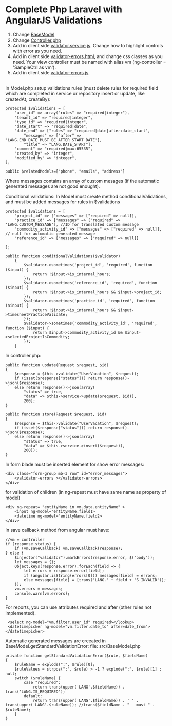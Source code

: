 # Complete Php Laravel with AngularJS Validations

01. Change <a href='https://github.com/bogdanim36/laravel-validations/blob/master/src/BaseModel.php' target='_blank'>BaseModel</a>
02. Change <a href='https://github.com/bogdanim36/laravel-validations/blob/master/src/Controller.php' target='_blank'>Controller.php</a>
03. Add in client side <a href='https://github.com/bogdanim36/laravel-validations/blob/master/src/validator.service.js' target='_blank'>validator.service.js</a>. Change how to highlight controls with error as you need.
04. Add in client side <a href='https://github.com/bogdanim36/laravel-validations/blob/master/src/validator-errors.component.html' target='_blank'>validator-errors.html</a>, and change css classes as you need. Your view controller must be named with alias vm (ng-controller = 'SampleCtrl as vm').
05. Add in client side <a href='https://github.com/bogdanim36/laravel-validations/blob/master/src/validator-errors.component.js' target='_blank'>validator-errors.js</a>

<br>In Model.php setup validations rules (must delete rules for required field which are completed in service or repository insert or update, like createdAt, createBy):

    protected $validations = [
		"user_id" => array("rules" => "required|integer"),
		"tenant_id" => "required|integer",
		"type_id" => "required|integer",
		"date_start" => "required|date",
		"date_end" => ["rules" => "required|date|after:date_start",
			"messages" => ["after" => 'LANG.END_DATE_MUST_BE_AFTER_START_DATE'],
			"title" => "LANG.DATE_START"],
		"comment" => "required|max:65535",
		"created_by" => "integer",
		"modified_by" => "integer",
	];
	
	public $relatedModels=["phone", "emails", "address"] 
	
Where messages contains an array of custom mesages (if the automatic generated messages are not good enought).

Conditional validations: In Model must create method conditionalValidations, and must be added messages for rules in $validations

    protected $validations = [
		"project_id" => ["messages" => ["required" => null]],
		"practice_id" => ["messages" => ["required" => 'LANG.CUSTOM_MESSAGE'], //ID for translated custom message
		"commodity_activity_id" => ["messages" => ["required" => null]], // null for automatic generated message
		"reference_id" => ["messages" => ["required" => null]]

	];
    
    public function conditionalValidations($validator)
        {
            $validator->sometimes('project_id', 'required', function ($input) {
                return !$input->is_internal_hours;
            });
            $validator->sometimes('reference_id', 'required', function ($input) {
                return !$input->is_internal_hours && $input->project_id;
            });
            $validator->sometimes('practice_id', 'required', function ($input) {
                return !$input->is_internal_hours && $input->timesheetPracticeValidate;
            });
            $validator->sometimes('commodity_activity_id', 'required', function ($input) {
                return $input->commodity_activity_id && $input->selectedProjectIsCommodity;
            });
        }
        
In controller.php:

	public function update(Request $request, $id)
	{
		$response = $this->validate("UserVacation", $request);
		if (isset($response["status"])) return response()->json($response);
		else return response()->json(array(
			"status" => true,
			"data" => $this->service->update($request, $id)),
			200);
	}

	public function store(Request $request, $id)
	{
		$response = $this->validate("UserVacation", $request);
		if (isset($response["status"])) return response()->json($response);
		else return response()->json(array(
			"status" => true,
			"data" => $this->service->insert($request)),
			200));
	}

In form blade must be inserted element for show error messages:
    
    <div class="form-group mb-3 row" id="error_messages">
        <validator-errors ></validator-errors>
    </div>
    
for validation of children (in ng-repeat must have same name as property of model)
    
    <div ng-repeat= "entityName in vm.data.entityName" > 
        <input ng-model="entityName.field1>
        <datetime ng-model="entityName.field2>
    </div>
    
In save callback method from angular must have:

	//vm = controller
	if (response.status) {
		if (vm.saveCallback) vm.saveCallback(response);
	} else {
		$injector("validator").markErrors(response.error, $("body"));
		let messages = {};
		Object.keys(response.error).forEach(field => {
			let errors = response.error[field];
			if (angular.isString(errors[0])) messages[field] = errors;
			else messages[field] = [trans('LANG.' + field + 'S_INVALID')];
		});
		vm.errors = messages;
		console.warn(vm.errors);
	}

For reports, you can use attributes required and after (other rules not implemented).
 
	 <select ng-model="vm.filter.user_id" required></lookup>
	 <datetimepicker ng-model="vm.filter.date_to" after=date_from"></datetimepicker>



Automatic generated messages are creeated in BaseModel.getStandardValidationError:
file: src/BaseModel.php

    private function getStandardValidationError($rule, $fieldName)
	{
		$ruleName = explode(":", $rule)[0];
		$ruleValues = strpos(":", $rule) > -1 ? explode(":", $rule)[1] : null;
		switch ($ruleName) {
			case "required":
				return trans(upper('LANG'.$fieldName)) . trans('LANG.IS_REQUIRED');
			default:
				return trans(upper('LANG'.$fieldName)) . ' ' . trans(upper('LANG'.$ruleName)); //trans($fieldName . " 	must " . $ruleName);
		}
	}
